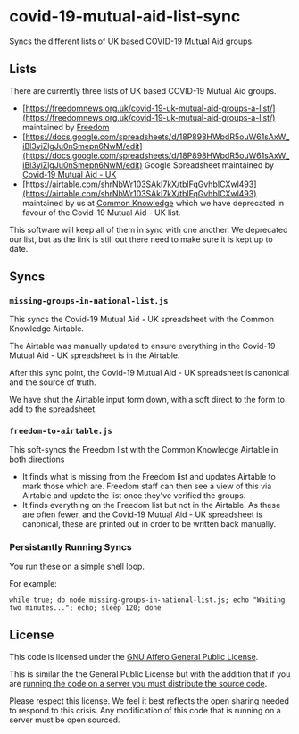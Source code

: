 # covid-19-mutual-aid-list-sync

Syncs the different lists of UK based COVID-19 Mutual Aid groups.

## Lists

There are currently three lists of UK based COVID-19 Mutual Aid groups.

- [https://freedomnews.org.uk/covid-19-uk-mutual-aid-groups-a-list/](https://freedomnews.org.uk/covid-19-uk-mutual-aid-groups-a-list/) maintained by [Freedom](https://freedomnews.org.uk/)
- [https://docs.google.com/spreadsheets/d/18P898HWbdR5ouW61sAxW_iBl3yiZlgJu0nSmepn6NwM/edit](https://docs.google.com/spreadsheets/d/18P898HWbdR5ouW61sAxW_iBl3yiZlgJu0nSmepn6NwM/edit) Google Spreadsheet maintained by [Covid-19 Mutual Aid - UK](https://www.facebook.com/CovidAidUK/)
- [https://airtable.com/shrNbWr103SAkI7kX/tblFqGvhbICXwl493](https://airtable.com/shrNbWr103SAkI7kX/tblFqGvhbICXwl493) maintained by us at [Common Knowledge](https://commonknowledge.coop/) which we have deprecated in favour of the Covid-19 Mutual Aid - UK list.

This software will keep all of them in sync with one another. We deprecated our list, but as the link is still out there need to make sure it is kept up to date.

## Syncs

### `missing-groups-in-national-list.js`

This syncs the Covid-19 Mutual Aid - UK spreadsheet with the Common Knowledge Airtable.

The Airtable was manually updated to ensure everything in the Covid-19 Mutual Aid - UK spreadsheet is in the Airtable.

After this sync point, the Covid-19 Mutual Aid - UK spreadsheet is canonical and the source of truth.

We have shut the Airtable input form down, with a soft direct to the form to add to the spreadsheet.

### `freedom-to-airtable.js`

This soft-syncs the Freedom list with the Common Knowledge Airtable in both directions

- It finds what is missing from the Freedom list and updates Airtable to mark those which are. Freedom staff can then see a view of this via Airtable and update the list once they've verified the groups.
- It finds everything on the Freedom list but not in the Airtable. As these are often fewer, and the Covid-19 Mutual Aid - UK spreadsheet is canonical, these are printed out in order to be written back manually.

### Persistantly Running Syncs

You run these on a simple shell loop.

For example:

```
while true; do node missing-groups-in-national-list.js; echo "Waiting two minutes..."; echo; sleep 120; done
```

## License

This code is licensed under the [GNU Affero General Public License](LICENSE).

This is similar the the General Public License but with the addition that if you are [running the code on a server you must distribute the source code](https://www.gnu.org/licenses/why-affero-gpl.html).

Please respect this license. We feel it best reflects the open sharing needed to respond to this crisis. Any modification of this code that is running on a server must be open sourced.

